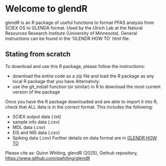 # Welcome to glendR
glendR is an R package of useful functions to format PFAS analysis from SCIEX OS to GLENDA format. Used by the Ulrich Lab at the Natural Resources Research Institute (University of Minnesota). 
General instructions can be found in the 'GLENDR HOW TO' html file.
## Stating from scratch
To download and use this R package, please follow the instructions:
- download the entire code as a zip file and load the R package as any local R package that you have
Alternativly:
- use the git_install function (or similar) in R to download the most current version of the package

Once you have the R package downloaded and are able to import it into R, check that ALL data is in the correct format. This includes the following:
- SCIEX output data (.txt)
- sample info data (.csv)
- MDL data (.csv)
- EIS and NIS data (.csv)
- Spiking data (.csv)
  Further details on data format are in [GLENDR HOW TO](https://github.com/qwhiting/glendR/blob/main/GLENDR%20HOW%20TO.html)
  
Please cite as: Quinn Whiting, glendR (2025), Gethub repository, https://www.github.com/qwhiting/glendR
